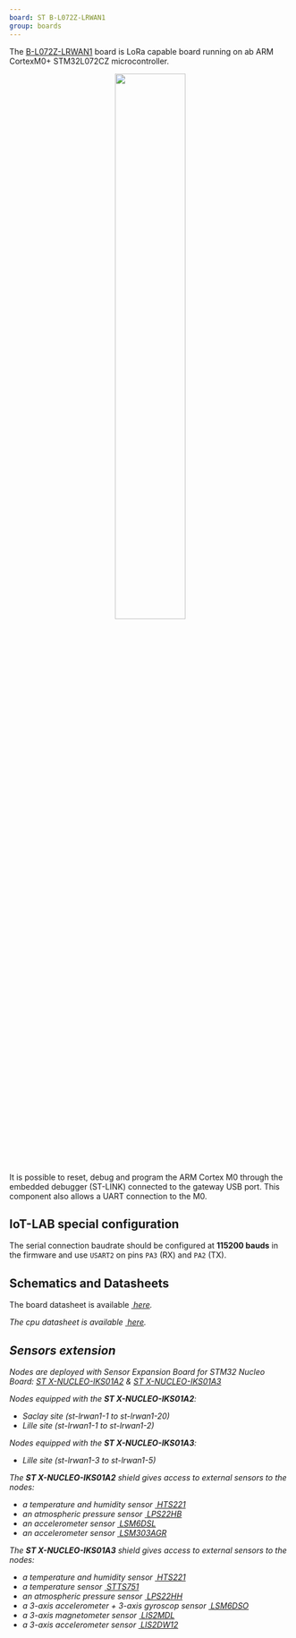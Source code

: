 ```yaml
---
board: ST B-L072Z-LRWAN1
group: boards
---
```


The [B-L072Z-LRWAN1](https://www.st.com/en/evaluation-tools/b-l072z-lrwan1.html)
board is LoRa capable board running on ab ARM CortexM0+ STM32L072CZ
microcontroller.

<div style="text-align:center">
<img src="{{ '/assets/images/docs/boards/lrwan1/' | relative_url}}lrwan1.jpg" style="width:50%;"/>
</div>

It is possible to reset, debug and program the ARM Cortex M0 through the
embedded debugger (ST-LINK) connected to the gateway USB port. This component
also allows a UART connection to the M0.

## IoT-LAB special configuration

The serial connection baudrate should be configured at **115200 bauds** in the
firmware and use `USART2` on pins `PA3` (RX) and `PA2` (TX).

## Schematics and Datasheets

The board datasheet is available [<i class="far fa-file-pdf"/>&nbsp;here](https://www.st.com/resource/en/user_manual/dm00329995.pdf).

The cpu datasheet is available [<i class="far fa-file-pdf"/>&nbsp;here](https://www.st.com/resource/en/datasheet/stm32l072cz.pdf).

## Sensors extension

Nodes are deployed with Sensor Expansion Board for STM32 Nucleo Board: [ST X-NUCLEO-IKS01A2](https://www.st.com/en/ecosystems/x-nucleo-iks01a2.html) & [ST X-NUCLEO-IKS01A3](https://www.st.com/en/ecosystems/x-nucleo-iks01a3.html)

Nodes equipped with the **ST X-NUCLEO-IKS01A2**:
* Saclay site (st-lrwan1-1 to st-lrwan1-20)
* Lille site (st-lrwan1-1 to st-lrwan1-2)

Nodes equipped with the **ST X-NUCLEO-IKS01A3**:
* Lille site (st-lrwan1-3 to st-lrwan1-5)

The **ST X-NUCLEO-IKS01A2** shield gives access to external sensors to the nodes:
  * a temperature and humidity sensor
    [<i class="far fa-file-pdf"/>&nbsp;HTS221](https://www.st.com/resource/en/datasheet/hts221.pdf)
  * an atmospheric pressure sensor
    [<i class="far fa-file-pdf"/>&nbsp;LPS22HB](https://www.st.com/resource/en/datasheet/dm00140895.pdf)
  * an accelerometer sensor
    [<i class="far fa-file-pdf"/>&nbsp;LSM6DSL](https://www.st.com/resource/en/datasheet/lsm6dsl.pdf)
  * an accelerometer sensor
    [<i class="far fa-file-pdf"/>&nbsp;LSM303AGR](https://www.st.com/resource/en/datasheet/lsm303agr.pdf)

The **ST X-NUCLEO-IKS01A3** shield gives access to external sensors to the nodes:
  * a temperature and humidity sensor
    [<i class="far fa-file-pdf"/>&nbsp;HTS221](https://www.st.com/resource/en/datasheet/hts221.pdf)
  * a temperature sensor
    [<i class="far fa-file-pdf"/>&nbsp;STTS751](https://www.st.com/resource/en/datasheet/stts751.pdf)
  * an atmospheric pressure sensor
    [<i class="far fa-file-pdf"/>&nbsp;LPS22HH](https://www.st.com/resource/en/datasheet/lps22hh.pdf)
  * a 3-axis accelerometer + 3-axis gyroscop sensor
    [<i class="far fa-file-pdf"/>&nbsp;LSM6DSO](https://www.st.com/resource/en/datasheet/lsm6dso.pdf)
  * a 3-axis magnetometer sensor
    [<i class="far fa-file-pdf"/>&nbsp;LIS2MDL](https://www.st.com/resource/en/datasheet/lis2mdl.pdf)
  * a 3-axis accelerometer sensor
    [<i class="far fa-file-pdf"/>&nbsp;LIS2DW12](https://www.st.com/resource/en/datasheet/lis2dw12.pdf)
